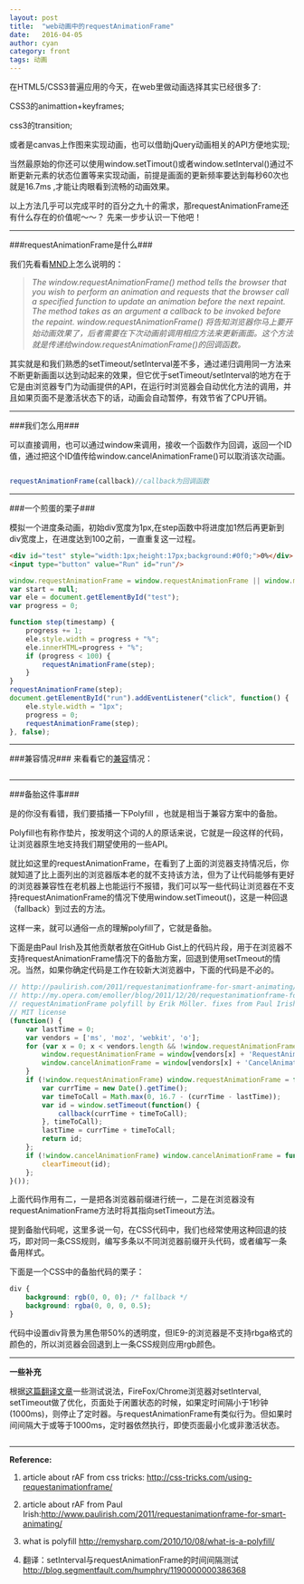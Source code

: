 ```yaml
---
layout: post
title:  "web动画中的requestAnimationFrame"
date:   2016-04-05
author: cyan
category: front
tags: 动画
---
```


在HTML5/CSS3普遍应用的今天，在web里做动画选择其实已经很多了:

CSS3的animattion+keyframes;

css3的transition;

或者是canvas上作图来实现动画，也可以借助jQuery动画相关的API方便地实现;

当然最原始的你还可以使用window.setTimout()或者window.setInterval()通过不断更新元素的状态位置等来实现动画，前提是画面的更新频率要达到每秒60次也就是16.7ms ,才能让肉眼看到流畅的动画效果。



以上方法几乎可以完成平时的百分之九十的需求，那requestAnimationFrame还有什么存在的价值呢～～？
先来一步步认识一下他吧！

___

###requestAnimationFrame是什么###

我们先看看[MND](https://developer.mozilla.org/en-US/docs/Web/API/window/requestAnimationFrame)上怎么说明的：

>*The window.requestAnimationFrame() method tells the browser that you wish to perform an animation and requests that the browser call a specified function to update an animation before the next repaint. The method takes as an argument a callback to be invoked before the repaint.*
>*window.requestAnimationFrame() 将告知浏览器你马上要开始动画效果了，后者需要在下次动画前调用相应方法来更新画面。这个方法就是传递给window.requestAnimationFrame()的回调函数。*

其实就是和我们熟悉的setTimeout/setInterval差不多，通过递归调用同一方法来不断更新画面以达到动起来的效果，但它优于setTimeout/setInterval的地方在于它是由浏览器专门为动画提供的API，在运行时浏览器会自动优化方法的调用，并且如果页面不是激活状态下的话，动画会自动暂停，有效节省了CPU开销。

___

###我们怎么用###

可以直接调用，也可以通过window来调用，接收一个函数作为回调，返回一个ID值，通过把这个ID值传给window.cancelAnimationFrame()可以取消该次动画。

```js

requestAnimationFrame(callback)//callback为回调函数

```

___

###一个煎蛋的栗子###

模拟一个进度条动画，初始div宽度为1px,在step函数中将进度加1然后再更新到div宽度上，在进度达到100之前，一直重复这一过程。

```html
<div id="test" style="width:1px;height:17px;background:#0f0;">0%</div>
<input type="button" value="Run" id="run"/>

```

```js
window.requestAnimationFrame = window.requestAnimationFrame || window.mozRequestAnimationFrame || window.webkitRequestAnimationFrame || window.msRequestAnimationFrame;
var start = null;
var ele = document.getElementById("test");
var progress = 0;

function step(timestamp) {
    progress += 1;
    ele.style.width = progress + "%";
    ele.innerHTML=progress + "%";
    if (progress < 100) {
        requestAnimationFrame(step);
    }
}
requestAnimationFrame(step);
document.getElementById("run").addEventListener("click", function() {
    ele.style.width = "1px";
    progress = 0;
    requestAnimationFrame(step);
}, false);

```
___

###兼容情况###
来看看它的[兼容](http://caniuse.com/#search=requestAnimationFrame)情况：


<img src="{{ '/img/post/1604051.png' | prepend: site.baseurl }}" alt="">

___

###备胎这件事###

是的你没有看错，我们要插播一下Polyfill ，也就是相当于兼容方案中的备胎。

Polyfill也有称作垫片，按发明这个词的人的原话来说，它就是一段这样的代码，让浏览器原生地支持我们期望使用的一些API。

就比如这里的requestAnimationFrame，在看到了上面的浏览器支持情况后，你就知道了比上面列出的浏览器版本老的就不支持该方法，但为了让代码能够有更好的浏览器兼容性在老机器上也能运行不报错，我们可以写一些代码让浏览器在不支持requestAnimationFrame的情况下使用window.setTimeout()，这是一种回退（fallback）到过去的方法。

这样一来，就可以通俗一点的理解polyfill了，它就是备胎。

下面是由Paul Irish及其他贡献者放在GitHub Gist上的代码片段，用于在浏览器不支持requestAnimationFrame情况下的备胎方案，回退到使用setTmeout的情况。当然，如果你确定代码是工作在较新大浏览器中，下面的代码是不必的。

```js
// http://paulirish.com/2011/requestanimationframe-for-smart-animating/
// http://my.opera.com/emoller/blog/2011/12/20/requestanimationframe-for-smart-er-animating
// requestAnimationFrame polyfill by Erik Möller. fixes from Paul Irish and Tino Zijdel
// MIT license
(function() {
    var lastTime = 0;
    var vendors = ['ms', 'moz', 'webkit', 'o'];
    for (var x = 0; x < vendors.length && !window.requestAnimationFrame; ++x) {
        window.requestAnimationFrame = window[vendors[x] + 'RequestAnimationFrame'];
        window.cancelAnimationFrame = window[vendors[x] + 'CancelAnimationFrame'] || window[vendors[x] + 'CancelRequestAnimationFrame'];
    }
    if (!window.requestAnimationFrame) window.requestAnimationFrame = function(callback, element) {
        var currTime = new Date().getTime();
        var timeToCall = Math.max(0, 16.7 - (currTime - lastTime));
        var id = window.setTimeout(function() {
            callback(currTime + timeToCall);
        }, timeToCall);
        lastTime = currTime + timeToCall;
        return id;
    };
    if (!window.cancelAnimationFrame) window.cancelAnimationFrame = function(id) {
        clearTimeout(id);
    };
}());

```

上面代码作用有二，一是把各浏览器前缀进行统一，二是在浏览器没有requestAnimationFrame方法时将其指向setTimeout方法。

提到备胎代码呢，这里多说一句，在CSS代码中，我们也经常使用这种回退的技巧，即对同一条CSS规则，编写多条以不同浏览器前缀开头代码，或者编写一条备用样式。

下面是一个CSS中的备胎代码的栗子：

```css
div {
    background: rgb(0, 0, 0); /* fallback */
    background: rgba(0, 0, 0, 0.5);
}
```
代码中设置div背景为黑色带50%的透明度，但IE9-的浏览器是不支持rbga格式的颜色的，所以浏览器会回退到上一条CSS规则应用rgb颜色。

___

**一些补充**

根据[这篇翻译文章](https://segmentfault.com/a/1190000000386368)一些测试说法，FireFox/Chrome浏览器对setInterval, setTimeout做了优化，页面处于闲置状态的时候，如果定时间隔小于1秒钟(1000ms)，则停止了定时器。与requestAnimationFrame有类似行为。但如果时间间隔大于或等于1000ms，定时器依然执行，即使页面最小化或非激活状态。

<img src="{{ '/img/post/1604052.png' | prepend: site.baseurl }}" alt="">

___
**Reference:**

1. article about rAF from css tricks: http://css-tricks.com/using-requestanimationframe/

2. article about rAF from Paul Irish:http://www.paulirish.com/2011/requestanimationframe-for-smart-animating/

3. what is polyfill http://remysharp.com/2010/10/08/what-is-a-polyfill/

4. 翻译：setInterval与requestAnimationFrame的时间间隔测试 http://blog.segmentfault.com/humphry/1190000000386368

